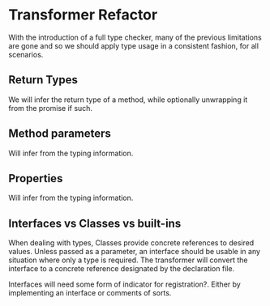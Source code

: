 # Transformer Refactor

With the introduction of a full type checker, many of the previous limitations are gone and so we should
apply type usage in a consistent fashion, for all scenarios.

## Return Types
We will infer the return type of a method, while optionally unwrapping it from the promise if such.  

## Method parameters
Will infer from the typing information.

## Properties
Will infer from the typing information.

## Interfaces vs Classes vs built-ins

When dealing with types, Classes provide concrete references to desired values.  Unless passed as a parameter, an interface should be usable in any 
situation where only a type is required.  The transformer will convert the interface to a concrete reference designated by the declaration file.  

Interfaces will need some form of indicator for registration?.  Either by implementing an interface or comments of sorts.
